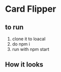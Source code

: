 # Card Flipper

## to run

1) clone it to loacal
2) do npm i
3) run with npm start

## How it looks
